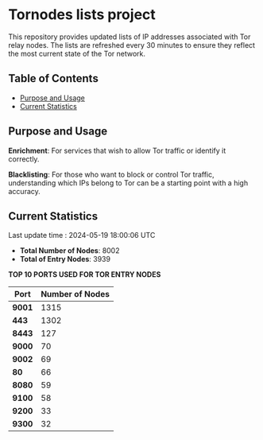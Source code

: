 # Tornodes lists project

This repository provides updated lists of IP addresses associated with Tor relay nodes. The lists are refreshed every 30 minutes to ensure they reflect the most current state of the Tor network.

## Table of Contents

- [Purpose and Usage](#purpose-and-usage)
- [Current Statistics](#current-statistics)


## Purpose and Usage

**Enrichment**: For services that wish to allow Tor traffic or identify it correctly.

**Blacklisting**: For those who want to block or control Tor traffic, understanding which IPs belong to Tor can be a starting point with a high accuracy.

## Current Statistics

Last update time : 2024-05-19 18:00:06 UTC

- **Total Number of Nodes**: 8002
- **Total of Entry Nodes**: 3939

**TOP 10 PORTS USED FOR TOR ENTRY NODES**

| **Port** | **Number of Nodes** |
|------|-----------------|
| **9001**   | 1315  |
| **443**   | 1302  |
| **8443**   | 127  |
| **9000**   | 70  |
| **9002**   | 69  |
| **80**   | 66  |
| **8080**   | 59  |
| **9100**   | 58  |
| **9200**   | 33  |
| **9300**   | 32  |

